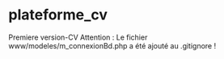 # plateforme_cv
Premiere version-CV
Attention : Le fichier www/modeles/m_connexionBd.php a été ajouté au .gitignore ! 

